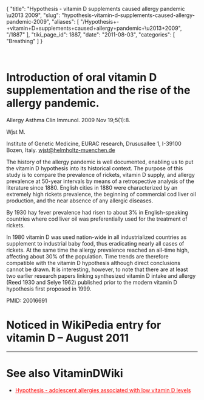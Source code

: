 {
  "title": "Hypothesis - vitamin D supplements caused allergy pandemic \u2013 2009",
  "slug": "hypothesis-vitamin-d-supplements-caused-allergy-pandemic-2009",
  "aliases": [
    "/Hypothesis+-+vitamin+D+supplements+caused+allergy+pandemic+\u2013+2009",
    "/1887"
  ],
  "tiki_page_id": 1887,
  "date": "2011-08-03",
  "categories": [
    "Breathing"
  ]
}

&nbsp;

# Introduction of oral vitamin D supplementation and the rise of the allergy pandemic.

Allergy Asthma Clin Immunol. 2009 Nov 19;5(1):8.

Wjst M.

Institute of Genetic Medicine, EURAC research, Drususallee 1, I-39100 Bozen, Italy. wjst@helmholtz-muenchen.de

The history of the allergy pandemic is well documented, enabling us to put the vitamin D hypothesis into its historical context. The purpose of this study is to compare the prevalence of rickets, vitamin D supply, and allergy prevalence at 50-year intervals by means of a retrospective analysis of the literature since 1880. English cities in 1880 were characterized by an extremely high rickets prevalence, the beginning of commercial cod liver oil production, and the near absence of any allergic diseases. 

By 1930 hay fever prevalence had risen to about 3% in English-speaking countries where cod liver oil was preferentially used for the treatment of rickets. 

In 1980 vitamin D was used nation-wide in all industrialized countries as supplement to industrial baby food, thus eradicating nearly all cases of rickets. At the same time the allergy prevalence reached an all-time high, affecting about 30% of the population. Time trends are therefore compatible with the vitamin D hypothesis although direct conclusions cannot be drawn. It is interesting, however, to note that there are at least two earlier research papers linking synthesized vitamin D intake and allergy (Reed 1930 and Selye 1962) published prior to the modern vitamin D hypothesis first proposed in 1999.

PMID:     20016691

# Noticed  in WikiPedia entry for vitamin D – August 2011

- - - - - - 

# See also VitaminDWiki

* <a href="/posts/hypothesis-adolescent-allergies-associated-with-low-vitamin-d-levels" style="color: red; text-decoration: underline;" title="This link has an unknown page_id: 1604">Hypothesis - adolescent allergies associated with low vitamin D levels</a>

